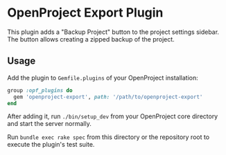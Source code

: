 # OpenProject Export Plugin
This plugin adds a "Backup Project" button to the project settings sidebar. The button allows creating a zipped backup of the project.

## Usage
Add the plugin to `Gemfile.plugins` of your OpenProject installation:
```ruby
group :opf_plugins do
  gem 'openproject-export', path: '/path/to/openproject-export'
end
```
After adding it, run `./bin/setup_dev` from your OpenProject core directory and start the server normally.

Run `bundle exec rake spec` from this directory or the repository root to execute the plugin's test suite.

